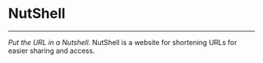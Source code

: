 # NutShell
-----------
*Put the URL in a Nutshell*. NutShell is a website for shortening URLs for easier sharing and access.
